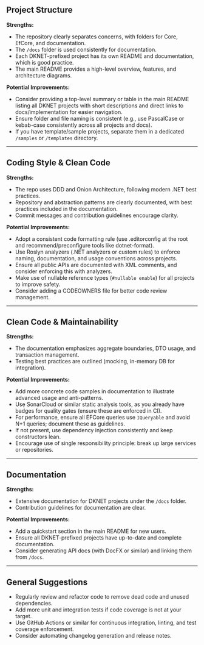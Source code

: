 ## Project Structure

**Strengths:**
- The repository clearly separates concerns, with folders for Core, EfCore, and documentation.
- The `/docs` folder is used consistently for documentation.
- Each DKNET-prefixed project has its own README and documentation, which is good practice.
- The main README provides a high-level overview, features, and architecture diagrams.

**Potential Improvements:**
- Consider providing a top-level summary or table in the main README listing all DKNET projects with short descriptions and direct links to docs/implementation for easier navigation.
- Ensure folder and file naming is consistent (e.g., use PascalCase or kebab-case consistently across all projects and docs).
- If you have template/sample projects, separate them in a dedicated `/samples` or `/templates` directory.

---

## Coding Style & Clean Code

**Strengths:**
- The repo uses DDD and Onion Architecture, following modern .NET best practices.
- Repository and abstraction patterns are clearly documented, with best practices included in the documentation.
- Commit messages and contribution guidelines encourage clarity.

**Potential Improvements:**
- Adopt a consistent code formatting rule (use .editorconfig at the root and recommend/preconfigure tools like dotnet-format).
- Use Roslyn analyzers (.NET analyzers or custom rules) to enforce naming, documentation, and usage conventions across projects.
- Ensure all public APIs are documented with XML comments, and consider enforcing this with analyzers.
- Make use of nullable reference types (`#nullable enable`) for all projects to improve safety.
- Consider adding a CODEOWNERS file for better code review management.

---

## Clean Code & Maintainability

**Strengths:**
- The documentation emphasizes aggregate boundaries, DTO usage, and transaction management.
- Testing best practices are outlined (mocking, in-memory DB for integration).

**Potential Improvements:**
- Add more concrete code samples in documentation to illustrate advanced usage and anti-patterns.
- Use SonarCloud or similar static analysis tools, as you already have badges for quality gates (ensure these are enforced in CI).
- For performance, ensure all EFCore queries use `IQueryable` and avoid N+1 queries; document these as guidelines.
- If not present, use dependency injection consistently and keep constructors lean.
- Encourage use of single responsibility principle: break up large services or repositories.

---

## Documentation

**Strengths:**
- Extensive documentation for DKNET projects under the `/docs` folder.
- Contribution guidelines for documentation are clear.

**Potential Improvements:**
- Add a quickstart section in the main README for new users.
- Ensure all DKNET-prefixed projects have up-to-date and complete documentation.
- Consider generating API docs (with DocFX or similar) and linking them from `/docs`.

---

## General Suggestions

- Regularly review and refactor code to remove dead code and unused dependencies.
- Add more unit and integration tests if code coverage is not at your target.
- Use GitHub Actions or similar for continuous integration, linting, and test coverage enforcement.
- Consider automating changelog generation and release notes.